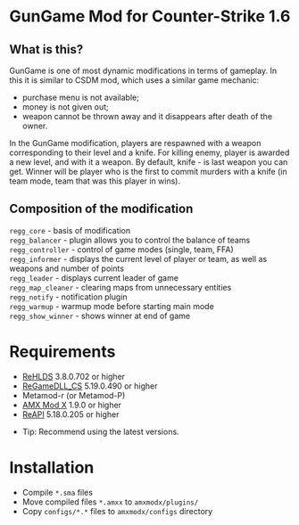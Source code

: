 # GunGame Mod for Counter-Strike 1.6

## What is this?
GunGame is one of most dynamic modifications in terms of gameplay. In this it is similar to CSDM mod, which uses a similar game mechanic:
- purchase menu is not available;
- money is not given out;
- weapon cannot be thrown away and it disappears after death of the owner.

In the GunGame modification, players are respawned with a weapon corresponding to their level and a knife. For killing enemy, player is awarded a new level, and with it a weapon. By default, knife - is last weapon you can get. Winner will be player who is the first to commit murders with a knife (in team mode, team that was this player in wins).
 
## Composition of the modification
`regg_core` - basis of modification <br>
`regg_balancer` - plugin allows you to control the balance of teams <br>
`regg_controller` - control of game modes (single, team, FFA) <br>
`regg_informer` - displays the current level of player or team, as well as weapons and number of points <br>
`regg_leader` - displays current leader of game <br>
`regg_map_cleaner` - clearing maps from unnecessary entities <br>
`regg_notify` - notification plugin <br>
`regg_warmup` - warmup mode before starting main mode <br>
`regg_show_winner` - shows winner at end of game

Requirements
=============
- [ReHLDS](https://github.com/dreamstalker/rehlds/) 3.8.0.702 or higher
- [ReGameDLL_CS](https://github.com/s1lentq/ReGameDLL_CS/) 5.19.0.490 or higher
- Metamod-r (or Metamod-P)
- [AMX Mod X](https://github.com/alliedmodders/amxmodx/) 1.9.0 or higher
- [ReAPI](https://github.com/s1lentq/reapi) 5.18.0.205 or higher
* Tip: Recommend using the latest versions.

Installation
=============

- Compile `*.sma` files
- Move compiled files `*.amxx` to `amxmodx/plugins/`
- Copy `configs/*.*` files to `amxmodx/configs` directory
